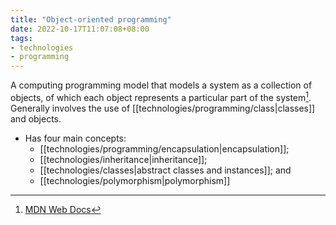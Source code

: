 ```yaml
---
title: "Object-oriented programming"
date: 2022-10-17T11:07:08+08:00
tags:
- technologies
- programming
---
```


A computing programming model that models a system as a collection of objects, of which each object represents a particular part of the system[^1]. Generally involves the use of [[technologies/programming/class|classes]] and objects.

- Has four main concepts:
	- [[technologies/programming/encapsulation|encapsulation]];
	- [[technologies/inheritance|inheritance]];
	- [[technologies/classes|abstract classes and instances]]; and
	- [[technologies/polymorphism|polymorphism]]

[^1]: [MDN Web Docs](https://developer.mozilla.org/en-US/docs/Learn/JavaScript/Objects/Object-oriented_programming)